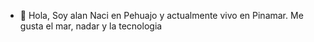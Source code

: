 - 👋 Hola, Soy alan
Naci en Pehuajo y actualmente vivo en Pinamar.
Me gusta el mar, nadar y la tecnologia

<!---
alanerik/alanerik is a ✨ special ✨ repository because its `README.md` (this file) appears on your GitHub profile.
You can click the Preview link to take a look at your changes.
--->
